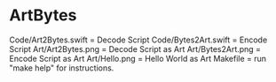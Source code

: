 # ArtBytes

Code/Art2Bytes.swift = Decode Script
Code/Bytes2Art.swift = Encode Script
Art/Art2Bytes.png = Decode Script as Art
Art/Bytes2Art.png = Encode Script as Art
Art/Hello.png = Hello World as Art
Makefile = run "make help" for instructions.